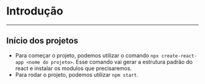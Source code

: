 # Introdução
***
## Início dos projetos
* Para começar o projeto, podemos utilizar o comando `npx create-react-app <nome do projeto>`. Esse comando vai gerar a estrutura padrão do react e instalar os modulos que precisaremos.
* Para rodar o projeto, podemos utilizar `npm start`.

